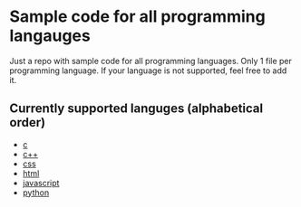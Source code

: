 # Sample code for all programming langauges

Just a repo with sample code for all programming languages. Only 1 file per programming language.
If your language is not supported, feel free to add it.

## Currently supported languges (alphabetical order)

- [c](sample.c)
- [c++](sample.cpp)
- [css](sample.css)
- [html](sample.html)
- [javascript](sample.js)
- [python](sample.py)
